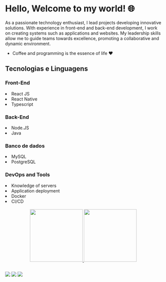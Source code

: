 # Hello, Welcome to my world! 🌐
As a passionate technology enthusiast, I lead projects developing innovative solutions. With experience in front-end and back-end development, I work on creating systems such as applications and websites. My leadership skills allow me to guide teams towards excellence, promoting a collaborative and dynamic environment.

* Coffee and programming is the essence of life ❤️

## Tecnologias e Linguagens
### Front-End
<li>React JS</li>
<li>React Native</li>
<li>Typescript</li>

### Back-End
<li>Node.JS</li>
<li>Java</li>

### Banco de dados
<li>MySQL</li>
<li>PostgreSQL</li>

### DevOps and Tools
<li>Knowledge of servers</li>
<li>Application deployment</li>
<li>Docker</li>
<li>CI/CD</li>


<br>
<div align="center">
  <a href="https://github.com/ErickBalbino">
  <img height="170em" src="https://github-readme-stats.vercel.app/api?username=ErickBalbino&show_icons=true&theme=dracula&include_all_commits=true&count_private=true"/>
  <img height="170em" src="https://github-readme-stats.vercel.app/api/top-langs/?username=ErickBalbino&layout=compact&langs_count=7&theme=dracula"/>
</div>
  
##
  
<div> 
  <a href="https://www.instagram.com/dev.eriick/" target="_blank"><img src="https://img.shields.io/badge/-Instagram-%23E4405F?style=for-the-badge&logo=instagram&logoColor=white" target="_blank"></a>
  <a href = "mailto:eriickdeveloper@gmail.com"><img src="https://img.shields.io/badge/-Gmail-%23333?style=for-the-badge&logo=gmail&logoColor=white" target="_blank"></a>
  <a href="https://www.linkedin.com/in/developer-erick-balbino" target="_blank"><img src="https://img.shields.io/badge/-LinkedIn-%230077B5?style=for-the-badge&logo=linkedin&logoColor=white" target="_blank"></a> 

</div>
